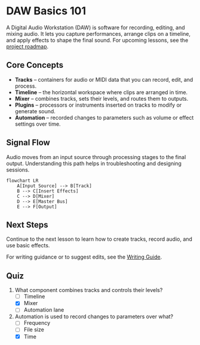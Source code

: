 # DAW Basics 101

A Digital Audio Workstation (DAW) is software for recording, editing, and mixing audio. It lets you capture performances, arrange clips on a timeline, and apply effects to shape the final sound. For upcoming lessons, see the [project roadmap](../../../ROADMAP.md).

## Core Concepts

- **Tracks** – containers for audio or MIDI data that you can record, edit, and process.
- **Timeline** – the horizontal workspace where clips are arranged in time.
- **Mixer** – combines tracks, sets their levels, and routes them to outputs.
- **Plugins** – processors or instruments inserted on tracks to modify or generate sound.
- **Automation** – recorded changes to parameters such as volume or effect settings over time.

## Signal Flow

Audio moves from an input source through processing stages to the final output. Understanding this path helps in troubleshooting and designing sessions.

```mermaid
flowchart LR
    A[Input Source] --> B[Track]
    B --> C[Insert Effects]
    C --> D[Mixer]
    D --> E[Master Bus]
    E --> F[Output]
```

## Next Steps

Continue to the next lesson to learn how to create tracks, record audio, and use basic effects.

For writing guidance or to suggest edits, see the
[Writing Guide](../docs-dev/style/writing-guide.md).

## Quiz

1. What component combines tracks and controls their levels?
   - [ ] Timeline
   - [x] Mixer
   - [ ] Automation lane
2. Automation is used to record changes to parameters over what?
   - [ ] Frequency
   - [ ] File size
   - [x] Time
